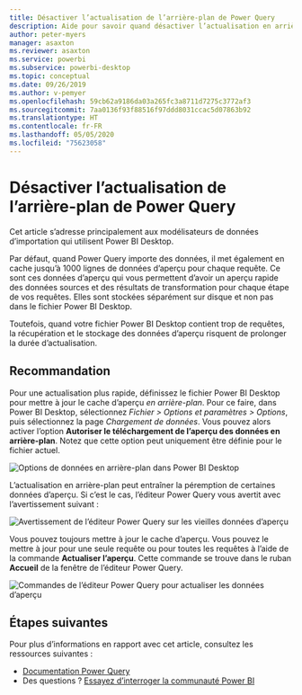 ```yaml
---
title: Désactiver l’actualisation de l’arrière-plan de Power Query
description: Aide pour savoir quand désactiver l’actualisation en arrière-plan de Power Query.
author: peter-myers
manager: asaxton
ms.reviewer: asaxton
ms.service: powerbi
ms.subservice: powerbi-desktop
ms.topic: conceptual
ms.date: 09/26/2019
ms.author: v-pemyer
ms.openlocfilehash: 59cb62a9186da03a265fc3a8711d7275c3772af3
ms.sourcegitcommit: 7aa0136f93f88516f97ddd8031ccac5d07863b92
ms.translationtype: HT
ms.contentlocale: fr-FR
ms.lasthandoff: 05/05/2020
ms.locfileid: "75623058"
---
```

# <a name="disable-power-query-background-refresh"></a>Désactiver l’actualisation de l’arrière-plan de Power Query

Cet article s’adresse principalement aux modélisateurs de données d’importation qui utilisent Power BI Desktop.

Par défaut, quand Power Query importe des données, il met également en cache jusqu’à 1000 lignes de données d’aperçu pour chaque requête. Ce sont ces données d’aperçu qui vous permettent d’avoir un aperçu rapide des données sources et des résultats de transformation pour chaque étape de vos requêtes. Elles sont stockées séparément sur disque et non pas dans le fichier Power BI Desktop.

Toutefois, quand votre fichier Power BI Desktop contient trop de requêtes, la récupération et le stockage des données d’aperçu risquent de prolonger la durée d’actualisation.

## <a name="recommendation"></a>Recommandation

Pour une actualisation plus rapide, définissez le fichier Power BI Desktop pour mettre à jour le cache d’aperçu _en arrière-plan_. Pour ce faire, dans Power BI Desktop, sélectionnez _Fichier > Options et paramètres > Options_, puis sélectionnez la page _Chargement de données_. Vous pouvez alors activer l’option **Autoriser le téléchargement de l’aperçu des données en arrière-plan**. Notez que cette option peut uniquement être définie pour le fichier actuel.

![Options de données en arrière-plan dans Power BI Desktop](media/power-query-background-refresh/power-query-options-background-data.png)

L’actualisation en arrière-plan peut entraîner la péremption de certaines données d’aperçu. Si c’est le cas, l’éditeur Power Query vous avertit avec l’avertissement suivant :

![Avertissement de l’éditeur Power Query sur les vieilles données d’aperçu](media/power-query-background-refresh/power-query-preview-data-old.png)

Vous pouvez toujours mettre à jour le cache d’aperçu. Vous pouvez le mettre à jour pour une seule requête ou pour toutes les requêtes à l’aide de la commande **Actualiser l’aperçu**. Cette commande se trouve dans le ruban **Accueil** de la fenêtre de l’éditeur Power Query.

![Commandes de l’éditeur Power Query pour actualiser les données d’aperçu](media/power-query-background-refresh/power-query-refresh-preview-data.png)

## <a name="next-steps"></a>Étapes suivantes

Pour plus d’informations en rapport avec cet article, consultez les ressources suivantes :

- [Documentation Power Query](/power-query/)
- Des questions ? [Essayez d’interroger la communauté Power BI](https://community.powerbi.com/)
